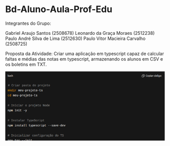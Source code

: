 # Bd-Aluno-Aula-Prof-Edu

Integrantes do Grupo:

Gabriel Araujo Santos (2508678)
Leonardo da Graça Moraes (2512238)
Paulo André Silva de Lima (2512630)
Paulo Vitor Macieira Carvalho (2508725)

Proposta da Atividade: Criar uma aplicação em typescript capaz de calcular faltas e médias das notas em typescript, armazenando os alunos em CSV e os boletins em TXT. 

![alt text](Passo1.png)